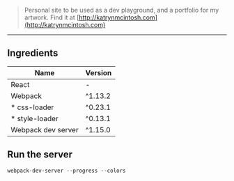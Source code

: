 >Personal site to be used as a dev playground, and a portfolio for my artwork. Find it at [http://katrynmcintosh.com](http://katrynmcintosh.com)
---

## Ingredients
| Name               | Version  |
|--------------------|----------|
| React              |    -     |
| Webpack            | ^1.13.2  |
| * css-loader       | ^0.23.1  |
| * style-loader     | ^0.13.1  |
| Webpack dev server | ^1.15.0

## Run the server
`webpack-dev-server --progress --colors`
